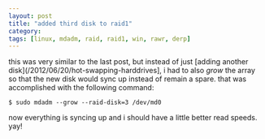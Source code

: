 ```yaml
---
layout: post
title: "added third disk to raid1"
category: 
tags: [linux, mdadm, raid, raid1, win, rawr, derp]
---
```

this was very similar to the last post, but instead of just
[adding another disk](/2012/06/20/hot-swapping-harddrives], i had to
also *grow* the array so that the new disk would sync up instead of
remain a spare. that was accomplished with the following command:

    $ sudo mdadm --grow --raid-disk=3 /dev/md0

now everything is syncing up and i should have a little better read
speeds. yay!
